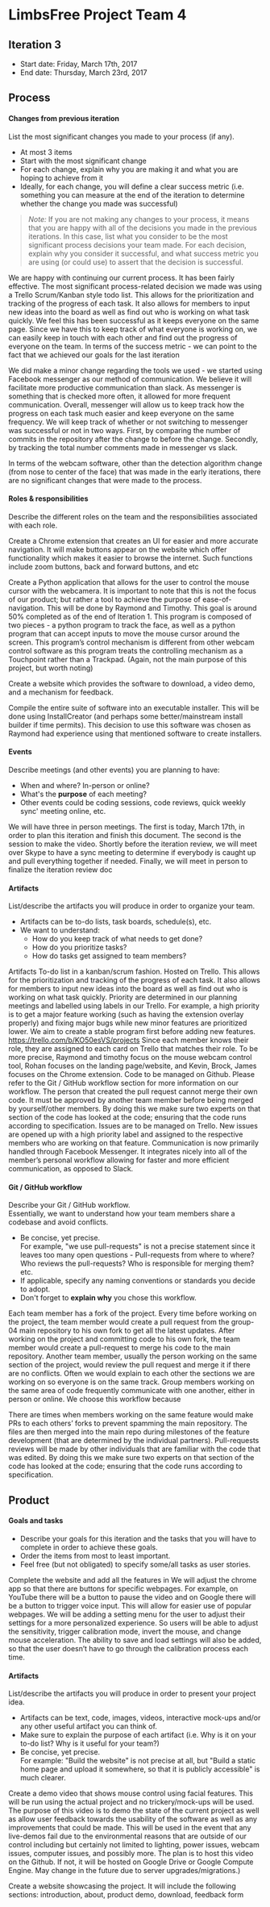 # LimbsFree Project Team 4

## Iteration 3

 * Start date: Friday, March 17th, 2017
 * End date: Thursday, March 23rd, 2017

## Process

#### Changes from previous iteration

List the most significant changes you made to your process (if any).

 * At most 3 items
 * Start with the most significant change
 * For each change, explain why you are making it and what you are hoping to achieve from it
 * Ideally, for each change, you will define a clear success metric (i.e. something you can measure at the end of the iteration to determine whether the change you made was successful)

 > *Note:* If you are not making any changes to your process, it means that you are happy with all of the decisions you made in the previous iterations.
 > In this case, list what you consider to be the most significant process decisions your team made. For each decision, explain why you consider it successful, and what success metric you are using (or could use) to assert that the decision is successful.

We are happy with continuing our current process. It has been fairly effective. The most significant process-related decision we made was using a Trello Scrum/Kanban style todo list. This allows for the prioritization and tracking of the progress of each task. It also allows for members to input new ideas into the board as well as find out who is working on what task quickly. We feel this has been successful as it keeps everyone on the same page. Since we have this to keep track of what everyone is working on, we can easily keep in touch with each other and find out the progress of everyone on the team. In terms of the success metric - we can point to the fact that we achieved our goals for the last iteration 

We did make a minor change regarding the tools we used - we started using Facebook messenger as our method of communication. We believe it will facilitate more productive communication than slack. As messenger is something that is checked more often, it allowed for more frequent communication. Overall, messenger will allow us to keep track how the progress on each task much easier and keep everyone on the same frequency. We will keep track of whether or not switching to messenger was successful or not in two ways. First, by comparing the number of commits in the repository after the change to before the change. Secondly, by tracking the total number comments made in messenger vs slack.

In terms of the webcam software, other than the detection algorithm change (from nose to center of the face) that was made in the early iterations, there are no significant changes that were made to the process. 

#### Roles & responsibilities

Describe the different roles on the team and the responsibilities associated with each role.

Create a Chrome extension that creates an UI for easier and more accurate navigation. It will make buttons appear on the website which offer functionality which makes it easier to browse the internet. Such functions include zoom buttons, back and forward buttons, and etc

Create a Python application that allows for the user to control the mouse cursor with the webcamera. It is important to note that this is not the focus of our product; but rather a tool to achieve the purpose of ease-of-navigation. This will be done by Raymond and Timothy. This goal is around 50% completed as of the end of Iteration 1. This program is composed of two pieces - a python program to track the face, as well as a python program that can accept inputs to move the mouse cursor around the screen. This program’s control mechanism is different from other webcam control software as this program treats the controlling mechanism as a Touchpoint rather than a Trackpad. (Again, not the main purpose of this project, but worth noting)

Create a website which provides the software to download, a video demo, and a mechanism for feedback.

Compile the entire suite of software into an executable installer. This will be done using InstallCreator (and perhaps some better/mainstream install builder if time permits). This decision to use this software was chosen as Raymond had experience using that mentioned software to create installers.

#### Events

Describe meetings (and other events) you are planning to have:

 * When and where? In-person or online?
 * What's the **purpose** of each meeting?
 * Other events could be coding sessions, code reviews, quick weekly sync' meeting online, etc.

We will have three in person meetings. The first is today, March 17th, in order to plan this iteration and finish this document. The second is the session to make the video. Shortly before the iteration review, we will meet over Skype to have a sync meeting to determine if everybody is caught up and pull everything together if needed. Finally, we will meet in person to finalize the iteration review doc 

#### Artifacts

List/describe the artifacts you will produce in order to organize your team.       

 * Artifacts can be to-do lists, task boards, schedule(s), etc.
 * We want to understand:
   * How do you keep track of what needs to get done?
   * How do you prioritize tasks?
   * How do tasks get assigned to team members?

Artifacts
To-do list in a kanban/scrum fashion. Hosted on Trello. This allows for the prioritization and tracking of the progress of each task. It also allows for members to input new ideas into the board as well as find out who is working on what task quickly. Priority are determined in our planning meetings and labelled using labels in our Trello. For example, a high priority is to get a major feature working (such as having the extension overlay properly) and fixing major bugs while new minor features are prioritized lower. We aim to create a stable program first before adding new features. https://trello.com/b/KO50esVS/projects
Since each member knows their role, they are assigned to each card on Trello that matches their role. To be more precise, Raymond and timothy focus on the mouse webcam control tool, Rohan focuses on the landing page/website, and Kevin, Brock, James focuses on the Chrome extension.
Code to be managed on Github. Please refer to the Git / GitHub workflow section for more information on our workflow.
The person that created the pull request cannot merge their own code. It must be approved by another team member before being merged by yourself/other members. By doing this we make sure two experts on that section of the code has looked at the code; ensuring that the code runs according to specification.
Issues are to be managed on Trello. New issues are opened up with a high priority label and assigned to the respective members who are working on that feature.
Communication is now primarily handled through Facebook Messenger. It integrates nicely into all of the member’s personal workflow allowing for faster and more efficient communication, as opposed to Slack. 

#### Git / GitHub workflow

Describe your Git / GitHub workflow.     
Essentially, we want to understand how your team members share a codebase and avoid conflicts.

 * Be concise, yet precise.      
For example, "we use pull-requests" is not a precise statement since it leaves too many open questions - Pull-requests from where to where? Who reviews the pull-requests? Who is responsible for merging them? etc.
 * If applicable, specify any naming conventions or standards you decide to adopt.
 * Don't forget to **explain why** you chose this workflow.

Each team member has a fork of the project. Every time before working on the project, the team member would create a pull request from the group-04 main repository to his own fork to get all the latest updates. After working on the project and committing code to his own fork, the team member would create a pull-request to merge his code to the main repository. Another team member, usually the person working on the same section of the project, would review the pull request and merge it if there are no conflicts. Often we would explain to each other the sections we are working on so everyone is on the same track. Group members working on the same area of code frequently communicate with one another, either in person or online. We choose this workflow because

There are times when members working on the same feature would make PRs to each others’ forks to prevent spamming the main repository. The files are then merged into the main repo during milestones of the feature development (that are determined by the individual partners).
Pull-requests reviews will be made by other individuals that are familiar with the code that was edited. By doing this we make sure two experts on that section of the code has looked at the code; ensuring that the code runs according to specification.


## Product

#### Goals and tasks

 * Describe your goals for this iteration and the tasks that you will have to complete in order to achieve these goals.
 * Order the items from most to least important.
 * Feel free (but not obligated) to specify some/all tasks as user stories.

Complete the website and add all the features in
We will adjust the chrome app so that there are buttons for specific webpages. For example, on YouTube there will be a button to pause the video and on Google there will be a button to trigger voice input. This will allow for easier use of popular webpages.
We will be adding a setting menu for the user to adjust their settings for a more personalized experience. So users will be able to adjust the sensitivity, trigger calibration mode, invert the mouse, and change mouse acceleration.
The ability to save and load settings will also be added, so that the user doesn’t have to go through the calibration process each time.


#### Artifacts

List/describe the artifacts you will produce in order to present your project idea.

 * Artifacts can be text, code, images, videos, interactive mock-ups and/or any other useful artifact you can think of.
 * Make sure to explain the purpose of each artifact (i.e. Why is it on your to-do list? Why is it useful for your team?)
 * Be concise, yet precise.         
   For example: "Build the website" is not precise at all, but "Build a static home page and upload it somewhere, so that it is publicly accessible" is much clearer.

Create a demo video that shows mouse control using facial features. This will be run using the actual project and no trickery/mock-ups will be used. The purpose of this video is to demo the state of the current project as well as allow user feedback towards the usability of the software as well as any improvements that could be made. This will be used in the event that any live-demos fail due to the environmental reasons that are outside of our control including but certainly not limited to lighting, power issues, webcam issues, computer issues, and possibly more. The plan is to host this video on the Github. If not, it will be hosted on Google Drive or Google Compute Engine. May change in the future due to server upgrades/migrations.)

Create a website showcasing the project. It will include the following sections: introduction, about, product demo, download, feedback form
